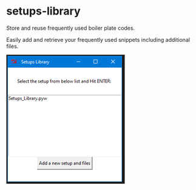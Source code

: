 # setups-library
Store and reuse frequently used boiler plate codes.

Easily add and retrieve your frequently used snippets including additional files.

<img src="/images/Snap.PNG" alt="demo"/>
